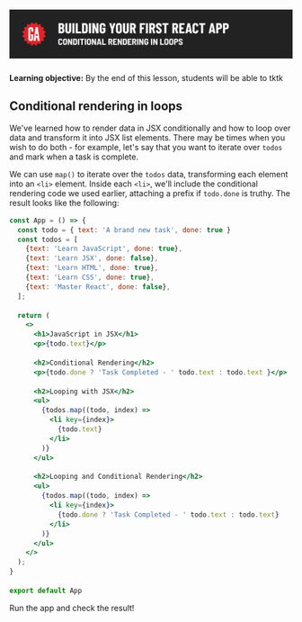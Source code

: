 # ![Building Your First React App - Conditional Rendering In Loops](./assets/hero.png)

**Learning objective:** By the end of this lesson, students will be able to tktk

## Conditional rendering in loops

We've learned how to render data in JSX conditionally and how to loop over data and transform it into JSX list elements. There may be times when you wish to do both - for example, let's say that you want to iterate over `todos` and mark when a task is complete. 

We can use `map()` to iterate over the `todos` data, transforming each element into an `<li>` element. Inside each `<li>`, we'll include the conditional rendering code we used earlier, attaching a prefix if `todo.done` is truthy. The result looks like the following: 

```jsx
const App = () => {
  const todo = { text: 'A brand new task', done: true }
  const todos = [
    {text: 'Learn JavaScript', done: true},
    {text: 'Learn JSX', done: false},
    {text: 'Learn HTML', done: true},
    {text: 'Learn CSS', done: true},
    {text: 'Master React', done: false},
  ];

  return (
    <>
      <h1>JavaScript in JSX</h1>
      <p>{todo.text}</p>

      <h2>Conditional Rendering</h2>
      <p>{todo.done ? 'Task Completed - ' todo.text : todo.text }</p>

      <h2>Looping with JSX</h2>
      <ul>
        {todos.map((todo, index) =>
          <li key={index}>
            {todo.text}
          </li>
        )}
      </ul>

      <h2>Looping and Conditional Rendering</h2>
      <ul>
        {todos.map((todo, index) => 
          <li key={index}>
            {todo.done ? 'Task Completed - ' todo.text : todo.text}
          </li>
        )}
      </ul>
    </>
  );
}

export default App
```

Run the app and check the result! 